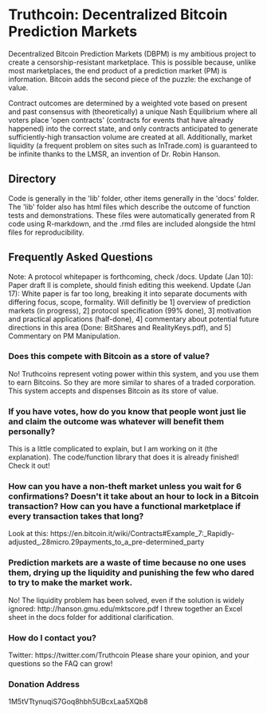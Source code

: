 <h1>Truthcoin: Decentralized Bitcoin Prediction Markets</h1>
Decentralized Bitcoin Prediction Markets (DBPM) is my ambitious project to create a censorship-resistant marketplace. This is possible because, unlike most marketplaces, the end product of a prediction market (PM) is information. Bitcoin adds the second piece of the puzzle: the exchange of value.

Contract outcomes are determined by a weighted vote based on present and past consensus with (theoretically) a unique Nash Equilibrium where all voters place 'open contracts' (contracts for events that have already happened) into the correct state, and only contracts anticipated to generate sufficiently-high transaction volume are created at all. Additionally, market liquidity (a frequent problem on sites such as InTrade.com) is guaranteed to be infinite thanks to the LMSR, an invention of Dr. Robin Hanson.

<h2>Directory</h2>
Code is generally in the 'lib' folder, other items generally in the 'docs' folder. The 'lib' folder also has html files which describe the outcome of function tests and demonstrations. These files were automatically generated from R code using R-markdown, and the .rmd files are included alongside the html files for reproducibility.

<h2>Frequently Asked Questions</h2>

Note: A protocol whitepaper is forthcoming, check /docs. Update (Jan 10): Paper draft II is complete, should finish editing this weekend. Update (Jan 17): White paper is far too long, breaking it into separate documents with differing focus, scope, formality. Will definitly be 1] overview of prediction markets (in progress), 2] protocol specification (99% done), 3] motivation and practical applications (half-done), 4] commentary about potential future directions in this area (Done: BitShares and RealityKeys.pdf), and 5] Commentary on PM Manipulation.


<h3>Does this compete with Bitcoin as a store of value?</h3>
No!  Truthcoins represent voting power within this system, and you use them to earn Bitcoins. So they are more similar to shares of a traded corporation. This system accepts and dispenses Bitcoin as its store of value.

<h3>If you have votes, how do you know that people wont just lie and claim the outcome was whatever will benefit them personally?</h3>
This is a little complicated to explain, but I am working on it (the explanation). The code/function library that does it is already finished! Check it out!

<h3>How can you have a non-theft market unless you wait for 6 confirmations? Doesn't it take about an hour to lock in a Bitcoin transaction? How can you have a functional marketplace if every transaction takes that long?</h3>
Look at this: https://en.bitcoin.it/wiki/Contracts#Example_7:_Rapidly-adjusted_.28micro.29payments_to_a_pre-determined_party

<h3>Prediction markets are a waste of time because no one uses them, drying up the liquidity and punishing the few who dared to try to make the market work.</h3>
No! The liquidity problem has been solved, even if the solution is widely ignored: http://hanson.gmu.edu/mktscore.pdf
I threw together an Excel sheet in the docs folder for additional clarification.

<h3>How do I contact you?</h3>
Twitter: https://twitter.com/Truthcoin
Please share your opinion, and your questions so the FAQ can grow!

<h3>Donation Address</h3>
1M5tVTtynuqiS7Goq8hbh5UBcxLaa5XQb8

